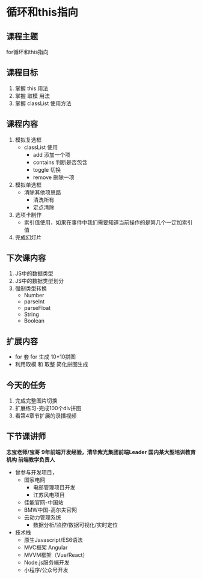 # 循环和this指向
## 课程主题
for循环和this指向

## 课程目标
1. 掌握 this 用法
2. 掌握 取模 用法
3. 掌握 classList 使用方法

## 课程内容
1. 模拟复选框
    - classList 使用
        - add 添加一个项
        - contains 判断是否包含
        - toggle 切换
        - remove 删除一项
2. 模拟单选框
    - 清除其他项思路
        - 清洗所有
        - 定点清除
3. 选项卡制作
    - 索引值使用，如果在事件中我们需要知道当前操作的是第几个一定加索引值
4. 完成幻灯片
 
## 下次课内容
1. JS中的数据类型
2. JS中的数据类型划分
3. 强制类型转换
    - Number 
    - parseInt
    - parseFloat
    - String
    - Boolean

## 扩展内容
- for 套 for 生成 10*10拼图
- 利用取模 和 取整 简化拼图生成

## 今天的任务
1. 完成完整图片切换
2. 扩展练习-完成100个div拼图
3. 看第4章节扩展的录播视频

## 下节课讲师
**志宝老师/宝哥** 
**9年前端开发经验，清华紫光集团前端Leader** 
**国内某大型培训教育机构 前端教学负责人**
- 曾参与开发项目，
  - 国家电网
    - 电邮管理项目开发
    - 江苏风电项目
  - 佳能官网-中国站
  - BMW中国-高尔夫官网
  - 云动力管理系统
    - 数据分析/监控/数据可视化/实时定位
- 技术栈
  - 原生Javascript/ES6语法
  - MVC框架 Angular  
  - MVVM框架（Vue/React）
  - Node.js服务端开发
  - 小程序/公众号开发